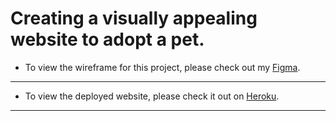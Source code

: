 # Creating a visually appealing website to adopt a pet.
* To view the wireframe for this project, please check out my [Figma](https://www.figma.com/file/4mt02SD7DuDx4Z3pGyWjLG/Adopt-A-Fur?node-id=0%3A1).
---
* To view the deployed website, please check it out on [Heroku](https://adoptafur.herokuapp.com/).
---